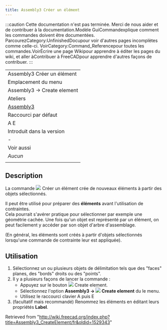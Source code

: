 ```yaml
---
title: Assembly3 Créer un élément
---
```

:::caution
Cette documentation n'est pas terminée. Merci de nous aider et de contribuer à la documentation.Modèle GuiCommandexplique comment les commandes doivent être documentées. ParcourezCategory:UnfinishedDocupour voir d'autres pages incomplètes comme celle-ci. VoirCategory:Command\_Referencepour toutes les commandes.VoirÉcrire une page Wikipour apprendre à éditer les pages du wiki, et aller àContribuer à FreeCADpour apprendre d'autres façons de contribuer.
:::

|  |
| --- |
| Assembly3 Créer un élément |
| Emplacement du menu |
| Assembly3 → Create element |
| Ateliers |
| [Assembly3](/Assembly3_Workbench/fr "Assembly3 Workbench/fr") |
| Raccourci par défaut |
| A E |
| Introduit dans la version |
| - |
| Voir aussi |
| *Aucun* |
|  |

## Description

La commande ![](/images/Assembly_New_Element.svg) Créer un élément crée de nouveaux éléments à partir des objets sélectionnés.

Il peut être utilisé pour préparer des **éléments** avant l'utilisation de contraintes.   
Cela pourrait s'avérer pratique pour sélectionner par exemple une géométrie cachée. Une fois qu'un objet est représenté par un élément, on peut facilement y accéder par son objet d'arbre d'assemblage.

(En général, les éléments sont créés à partir d'objets sélectionnés lorsqu'une commande de contrainte leur est appliquée).

## Utilisation

1. Sélectionnez un ou plusieurs objets de délimitation tels que des "faces" planes, des "bords" droits ou des "points".
2. Il y a plusieurs façons de lancer la commande :
   * Appuyez sur le bouton ![](/images/Assembly_New_Element.svg) Create element.
   * Sélectionnez l'option **Assembly3 → ![](/images/Assembly_New_Element.svg) Create element** du le menu.
   * Utilisez le raccourci clavier A puis E
3. (facultatif mais recommandé) Renommez les éléments en éditant leurs propriétés **Label**.

Retrieved from "<http://wiki.freecad.org/index.php?title=Assembly3_CreateElement/fr&oldid=1529343>"